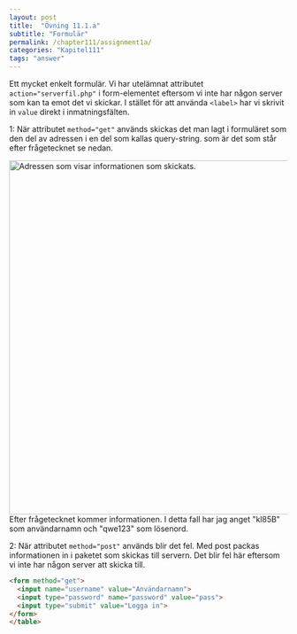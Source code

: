 ```yaml
---
layout: post
title:  "Övning 11.1.a"
subtitle: "Formulär"
permalink: /chapter111/assignment1a/
categories: "Kapitel111"
tags: "answer"
---
```

Ett mycket enkelt formulär. Vi har utelämnat attributet `action="serverfil.php"` i form-elementet eftersom vi inte har någon server som kan ta emot det vi skickar. I stället för att använda `<label>` har vi skrivit in `value` direkt i inmatningsfälten.

1: När attributet `method="get"` används skickas det man lagt i formuläret som den del av adressen i en del som kallas query-string. som är det som står efter frågetecknet se nedan.
<div><img src="{{ site.url | append:site.baseurl}}/assets/images/query.PNG" alt="Adressen som visar informationen som skickats." style="width:  40rem;"/></div>
Efter frågetecknet kommer informationen. I detta fall har jag anget "kl85B" som användarnamn och "qwe123" som lösenord.

2: När attributet `method="post"` används blir det fel. Med post packas informationen in i paketet som skickas till servern. Det blir fel här eftersom vi inte har någon server att skicka till.

```HTML
<form method="get">
  <input name="username" value="Användarnamn">
  <input type="password" name="password" value="pass">
  <input type="submit" value="Logga in">
</form>
</table>
```
